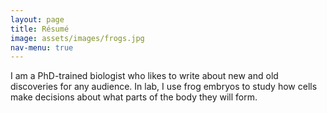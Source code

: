 ```yaml
---
layout: page
title: Résumé
image: assets/images/frogs.jpg
nav-menu: true
---
```


<!-- Main -->
<div id="main" class="alt">

<!-- One -->
<section id="one">
	<!-- <div class="inner">
		<header class="major">
			<h1>Résumé</h1>
		</header> -->
    <p>I am a PhD-trained biologist who likes to write about new and old discoveries for any audience. In lab, I use frog embryos to study how cells make decisions about what parts of the body they will form.  </p>


